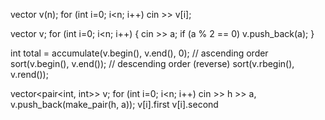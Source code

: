 vector<int> v(n);
for (int i=0; i<n; i++) cin >> v[i];

vector<int> v;
for (int i=0; i<n; i++) {
    cin >> a;
    if (a % 2 == 0) v.push_back(a);
}

int total = accumulate(v.begin(), v.end(), 0);
// ascending order
sort(v.begin(), v.end());
// descending order (reverse)
sort(v.rbegin(), v.rend());


vector<pair<int, int>> v;
for (int i=0; i<n; i++) cin >> h >> a, v.push_back(make_pair(h, a));
v[i].first
v[i].second
